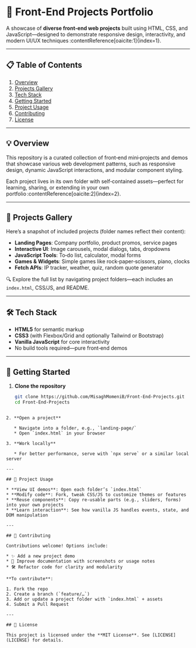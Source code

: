 # 🎨 Front-End Projects Portfolio

A showcase of **diverse front‑end web projects** built using HTML, CSS, and JavaScript—designed to demonstrate responsive design, interactivity, and modern UI/UX techniques :contentReference[oaicite:1]{index=1}.

---

## 📋 Table of Contents

1. [Overview](#overview)  
2. [Projects Gallery](#projects-gallery)  
3. [Tech Stack](#tech-stack)  
4. [Getting Started](#getting-started)  
5. [Project Usage](#project-usage)  
6. [Contributing](#contributing)  
7. [License](#license)

---

## 💡 Overview

This repository is a curated collection of front‑end mini‑projects and demos that showcase various web development patterns, such as responsive design, dynamic JavaScript interactions, and modular component styling.

Each project lives in its own folder with self‑contained assets—perfect for learning, sharing, or extending in your own portfolio :contentReference[oaicite:2]{index=2}.

---

## 📁 Projects Gallery

Here’s a snapshot of included projects (folder names reflect their content):

- **Landing Pages**: Company portfolio, product promos, service pages  
- **Interactive UI**: Image carousels, modal dialogs, tabs, dropdowns  
- **JavaScript Tools**: To‑do list, calculator, modal forms  
- **Games & Widgets**: Simple games like rock‑paper‑scissors, piano, clocks  
- **Fetch APIs**: IP tracker, weather, quiz, random quote generator  

🔍 Explore the full list by navigating project folders—each includes an `index.html`, CSS/JS, and README.

---

## 🛠️ Tech Stack

- **HTML5** for semantic markup  
- **CSS3** (with Flexbox/Grid and optionally Tailwind or Bootstrap)  
- **Vanilla JavaScript** for core interactivity  
- No build tools required—pure front‑end demos

---

## 🏁 Getting Started

1. **Clone the repository**  
   ```bash
   git clone https://github.com/MisaghMomeniB/Front-End-Projects.git
   cd Front-End-Projects
````

2. **Open a project**

   * Navigate into a folder, e.g., `landing-page/`
   * Open `index.html` in your browser

3. **Work locally**

   * For better performance, serve with `npx serve` or a similar local server

---

## 🚀 Project Usage

* **View UI demos**: Open each folder’s `index.html`
* **Modify code**: Fork, tweak CSS/JS to customize themes or features
* **Reuse components**: Copy re-usable parts (e.g., sliders, forms) into your own projects
* **Learn interaction**: See how vanilla JS handles events, state, and DOM manipulation

---

## 🤝 Contributing

Contributions welcome! Options include:

* ✨ Add a new project demo
* 🧹 Improve documentation with screenshots or usage notes
* 🛠️ Refactor code for clarity and modularity

**To contribute**:

1. Fork the repo
2. Create a branch (`feature/…`)
3. Add or update a project folder with `index.html` + assets
4. Submit a Pull Request

---

## 📄 License

This project is licensed under the **MIT License**. See [LICENSE](LICENSE) for details.
